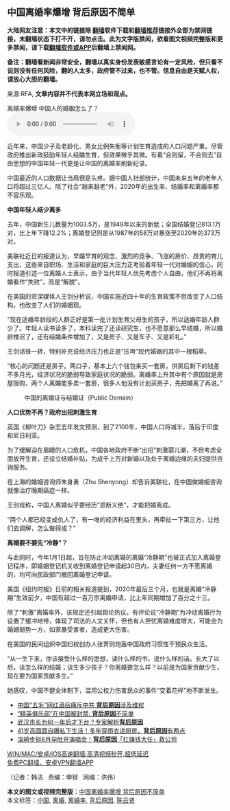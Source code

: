  <h2>中国离婚率爆增 背后原因不简单</h2> <p class="notice"><b>大陆网友注意：本文中的链接除 <a href="https://github.com/bannedbook/fanqiang" >翻墙</a>软件下载和<a href="https://github.com/killgcd/justmysocks/blob/master/README.md">翻墙推荐</a>链接外全部为禁网链接，未翻墙状态下打不开，请勿点击。此为文字版禁闻，欲看图文视频完整版和更多禁闻，请下载<a href="https://github.com/bannedbook/fanqiang">翻墙软件或APP</a>后翻墙上禁闻网。</p><p>备注：翻墙看新闻非常安全，翻墙以真实身份发表敏感言论有一定风险，但只看不说则没有任何风险，翻的人太多，政府管不过来，也不管。信息自由是天赋人权，请放心大胆的翻墙。</b></p>  <div class="entry"> <p>来源:RFA, <strong>文章内容并不代表本网立场和观点。</strong></p> <p>&#31163;&#23130;&#29575;&#29190;&#22686; &#20013;&#22269;&#20154;&#30340;&#23130;&#23035;&#24590;&#20040;&#20102;&#65311;             <audio controls="controls" preload="metadata" src="https://www.rfa.org/mandarin/yataibaodao/shehui/hj-03262021125939.html/@@stream" type="audio/mpeg"></audio></p> <p>&#36817;&#24180;&#26469;&#65292;&#20013;&#22269;&#23569;&#23376;&#21450;&#32769;&#40836;&#21270;&#12289;&#30007;&#22899;&#27604;&#20363;&#22833;&#34913;&#31561;&#35745;&#21010;&#29983;&#32946;&#36896;&#25104;&#30340;&#20154;&#21475;&#38382;&#39064;&#20005;&#37325;&#12290;&#23613;&#31649;&#25919;&#24220;&#25512;&#20986;&#26032;&#25919;&#40723;&#21169;&#24180;&#36731;&#20154;&#32467;&#23130;&#29983;&#32946;&#65292;&#20294;&#25928;&#26524;&#24494;&#20046;&#20854;&#24494;&#12290;&#26377;&#30528;&#8220;&#21512;&#21017;&#30041;&#65292;&#19981;&#21512;&#21017;&#21435;&#8221;&#33258;&#30001;&#24605;&#24819;&#30340;&#20013;&#22269;&#24180;&#36731;&#19968;&#20195;&#26356;&#26159;&#35753;&#20013;&#22269;&#30340;&#31163;&#23130;&#29575;&#21047;&#26032;&#32426;&#24405;&#12290;</p> <p>&#20013;&#22269;&#26368;&#36817;&#30340;&#20154;&#21475;&#25968;&#25454;&#35753;&#24403;&#23616;&#24456;&#26159;&#22836;&#30140;&#12290;&#25454;&#20013;&#22269;&#20154;&#31038;&#37096;&#32479;&#35745;&#65292;&#20013;&#22269;&#26410;&#26469;&#20116;&#24180;&#30340;&#32769;&#24180;&#20154;&#21475;&#23558;&#36229;&#36807;&#19977;&#20159;&#20154;&#12290;&#38500;&#20102;&#31038;&#20250;&#8220;&#36234;&#26469;&#36234;&#32769;&#8221;&#22806;&#65292;2020&#24180;&#30340;&#20986;&#29983;&#29575;&#12289;&#32467;&#23130;&#29575;&#21644;&#31163;&#23130;&#29575;&#37117;&#19981;&#23481;&#20048;&#35266;&#12290;</p> <p> </p> <ul> </ul> <p> </p> <p><strong>&#20013;&#22269;&#24180;&#36731;&#20154;&#32467;&#23569;&#31163;&#22810;</strong></p>  <p>&#21435;&#24180;&#65292;&#20013;&#22269;&#26032;&#29983;&#20799;&#25968;&#37327;&#20026;1003.5&#19975;&#65292;&#26159;1949&#24180;&#20197;&#26469;&#30340;&#26032;&#20302;&#65307;&#20840;&#22269;&#32467;&#23130;&#30331;&#35760;813.1&#19975;&#23545;&#65292;&#27604;&#19978;&#24180;&#19979;&#38477;12.2%&#65307;&#31163;&#23130;&#30331;&#35760;&#21017;&#26159;&#20174;1987&#24180;&#30340;58&#19975;&#23545;&#26292;&#28072;&#33267;2020&#24180;&#30340;373&#19975;&#23545;&#12290;</p> <p>&#32654;&#32852;&#31038;&#36817;&#26085;&#30340;&#25253;&#36947;&#35748;&#20026;&#65292;&#26089;&#23130;&#26089;&#32946;&#30340;&#35266;&#24565;&#12289;&#28608;&#28872;&#30340;&#31454;&#20105;&#12289;&#39134;&#28072;&#30340;&#25151;&#20215;&#12289;&#26114;&#36149;&#30340;&#32946;&#20799;&#25903;&#20986;&#65292;&#36825;&#20123;&#26469;&#33258;&#32844;&#22330;&#12289;&#29983;&#27963;&#21644;&#23478;&#24237;&#30340;&#24040;&#22823;&#21387;&#21147;&#27491;&#32771;&#39564;&#30528;&#24180;&#36731;&#19968;&#20195;&#23545;&#23130;&#23035;&#30340;&#20449;&#24515;&#65292;&#21516;&#26102;&#25253;&#36947;&#24341;&#36848;&#19968;&#20301;&#31163;&#23130;&#20154;&#22763;&#34920;&#31034;&#65292;&#30001;&#20110;&#24403;&#20195;&#24180;&#36731;&#20154;&#20248;&#20808;&#32771;&#34385;&#20010;&#20154;&#33258;&#30001;&#65292;&#20182;&#20204;&#19981;&#20877;&#23558;&#31163;&#23130;&#30475;&#20316;&#8220;&#22833;&#36133;&#8221;&#65292;&#32780;&#26159;&#8220;&#35299;&#33073;&#8221;&#12290;</p> <p>&#22312;&#32654;&#22269;&#30340;&#36164;&#28145;&#23186;&#20307;&#20154;&#29579;&#21073;&#20998;&#26512;&#35828;&#65292;&#20013;&#22269;&#23454;&#26045;&#36817;&#22235;&#21313;&#24180;&#30340;&#29983;&#32946;&#25919;&#31574;&#19981;&#20294;&#25913;&#21464;&#20102;&#20154;&#21475;&#32467;&#26500;&#65292;&#20063;&#25913;&#21464;&#20102;&#20154;&#20204;&#30340;&#23130;&#23035;&#35266;&#12290;</p> <p>&#8220;&#29616;&#22312;&#36866;&#23130;&#24180;&#40836;&#27573;&#30340;&#20154;&#32676;&#27491;&#22909;&#26159;&#31532;&#19968;&#25209;&#35745;&#21010;&#29983;&#32946;&#29238;&#27597;&#29983;&#30340;&#23401;&#23376;&#65292;&#25152;&#20197;&#36866;&#23130;&#24180;&#40836;&#20154;&#32676;&#23569;&#20102;&#12290;&#24180;&#36731;&#20154;&#35835;&#20070;&#35835;&#22810;&#20102;&#65292;&#26412;&#31185;&#35835;&#23436;&#20102;&#36824;&#35835;&#30740;&#31350;&#29983;&#65292;&#20063;&#19981;&#24895;&#24847;&#37027;&#20040;&#26089;&#32467;&#23130;&#65292;&#25152;&#20197;&#23130;&#40836;&#25512;&#36831;&#20102;&#65292;&#36824;&#26377;&#32467;&#23130;&#26465;&#20214;&#22686;&#21152;&#20102;&#65292;&#21448;&#26159;&#25151;&#23376;&#12289;&#21448;&#26159;&#36710;&#23376;&#12289;&#21448;&#26159;&#24425;&#31036;&#12290;&#8221;</p> <p>&#29579;&#21073;&#35805;&#38155;&#19968;&#36716;&#65292;&#29305;&#21035;&#34917;&#20805;&#35828;&#32463;&#27982;&#21387;&#21147;&#20063;&#27491;&#26159;&#8220;&#21387;&#22446;&#8221;&#29616;&#20195;&#23130;&#23035;&#30340;&#20854;&#20013;&#19968;&#26681;&#31291;&#33609;&#12290;</p> <p>&#8220;&#26680;&#24515;&#30340;&#38382;&#39064;&#36824;&#26159;&#25151;&#23376;&#12290;&#20004;&#21475;&#23376;&#65292;&#22522;&#26412;&#19978;&#20845;&#20010;&#38065;&#21253;&#26469;&#20080;&#19968;&#22871;&#25151;&#65292;&#20379;&#25151;&#21518;&#21097;&#19979;&#30340;&#38065;&#24046;&#19981;&#22810;&#26376;&#20809;&#65292;&#32463;&#27982;&#29366;&#20917;&#30340;&#33030;&#24369;&#23548;&#33268;&#23478;&#24237;&#29366;&#20917;&#30340;&#33030;&#24369;&#12290;&#31163;&#23130;&#29575;&#19978;&#21319;&#20854;&#20013;&#26377;&#20010;&#21407;&#22240;&#23601;&#26159;&#25151;&#23627;&#38480;&#36141;&#65292;&#20004;&#20010;&#20154;&#31163;&#23130;&#33021;&#22810;&#21334;&#19968;&#22871;&#25151;&#65292;&#24456;&#22810;&#20154;&#20182;&#27809;&#26377;&#35745;&#21010;&#20080;&#25151;&#23376;&#65292;&#20808;&#25226;&#23130;&#31163;&#20102;&#20877;&#35828;&#12290;&#8221;</p> <p><figure> <figcaption>&#20013;&#22269;&#30340;&#31163;&#23130;&#35777;&#19982;&#32467;&#23130;&#35777;&#65288;Public Domain&#65289;</figcaption></figure> </p>  <p><strong>&#20154;&#21475;&#20248;&#21183;&#19981;&#20877;&#65311;</strong><strong>&#25919;&#24220;&#20986;&#25307;&#21050;&#28608;&#29983;&#32946;</strong></p> <p>&#33521;&#22269;&#12298;&#26611;&#21494;&#20992;&#12299;&#26434;&#24535;&#21435;&#24180;&#21457;&#25991;&#39044;&#27979;&#65292;&#21040;&#20102;2100&#24180;&#65292;&#20013;&#22269;&#20154;&#21475;&#23558;&#20943;&#21322;&#65292;&#33853;&#21518;&#20110;&#21360;&#24230;&#21644;&#23612;&#26085;&#21033;&#20122;&#12290;</p> <p>&#20026;&#20102;&#32531;&#35299;&#36843;&#22312;&#30473;&#30571;&#30340;&#20154;&#21475;&#21361;&#26426;&#65292;&#20013;&#22269;&#21508;&#22320;&#25919;&#24220;&#19981;&#26029;&#8220;&#20986;&#25307;&#8221;&#21050;&#28608;&#23156;&#20799;&#28526;&#65292;&#19981;&#20294;&#32771;&#34385;&#20840;&#38754;&#25918;&#24320;&#29983;&#32946;&#65292;&#36824;&#35774;&#31435;&#32467;&#23130;&#34917;&#36148;&#65292;&#20026;&#25104;&#21315;&#19978;&#19975;&#23545;&#26032;&#23130;&#20197;&#21450;&#22788;&#20110;&#31163;&#23130;&#36793;&#32536;&#30340;&#22827;&#22919;&#25552;&#20379;&#21672;&#35810;&#26381;&#21153;&#12290;</p> <p>&#22312;&#19978;&#28023;&#30340;&#23130;&#23035;&#21672;&#35810;&#24072;&#26417;&#36523;&#21191;&#65288;Zhu Shenyong&#65289;&#21364;&#21578;&#35785;&#32654;&#32852;&#31038;&#65292;&#22312;&#20013;&#22269;&#20570;&#23130;&#23035;&#21672;&#35810;&#23601;&#20687;&#27835;&#30103;&#26202;&#26399;&#30284;&#30151;&#19968;&#26679;&#12290;</p> <p>&#29579;&#21073;&#25103;&#31216;&#65292;&#20013;&#22269;&#20154;&#31163;&#23130;&#20284;&#20046;&#35201;&#32463;&#21382;&#8220;&#24681;&#26029;&#20041;&#32477;&#8221;&#65292;&#25165;&#33021;&#25226;&#23130;&#31163;&#25104;&#12290;</p> <p>&#8220;&#20004;&#20010;&#20154;&#37117;&#24050;&#32463;&#21464;&#25104;&#20167;&#20154;&#20102;&#65292;&#26377;&#19968;&#22534;&#30340;&#32463;&#27982;&#21033;&#30410;&#22312;&#37324;&#22836;&#65292;&#20877;&#29301;&#25199;&#19968;&#19979;&#31532;&#19977;&#26041;&#65292;&#35753;&#20182;&#20204;&#21435;&#35843;&#35299;&#65292;&#24590;&#20040;&#20570;&#24471;&#25104;&#65311;&#8221;</p> <p><strong>&#31163;&#23130;&#35201;&#19981;&#35201;&#20808;&#8220;&#20919;&#38745;&#8221;&#65311;</strong></p>  <p>&#19982;&#27492;&#21516;&#26102;&#65292;&#20170;&#24180;1&#26376;1&#26085;&#36215;&#65292;&#26088;&#22312;&#38450;&#27490;&#20914;&#21160;&#31163;&#23130;&#30340;&#31163;&#23130;&#8220;&#20919;&#38745;&#26399;&#8221;&#20063;&#34987;&#27491;&#24335;&#21152;&#20837;&#31163;&#23130;&#30331;&#35760;&#31243;&#24207;&#65292;&#21363;&#23130;&#23035;&#30331;&#35760;&#26426;&#20851;&#25910;&#21040;&#31163;&#23130;&#30331;&#35760;&#30003;&#35831;&#36215;30&#26085;&#20869;&#65292;&#22827;&#22971;&#20219;&#20309;&#19968;&#26041;&#19981;&#24895;&#31163;&#23130;&#30340;&#65292;&#22343;&#21487;&#21521;&#27665;&#25919;&#37096;&#38376;&#25764;&#22238;&#31163;&#23130;&#30331;&#35760;&#30003;&#35831;&#12290;</p> <p>&#32654;&#22269;&#12298;&#32445;&#32422;&#26102;&#25253;&#12299;&#26085;&#21069;&#30340;&#30456;&#20851;&#25253;&#36947;&#25552;&#21040;&#65292;2020&#24180;&#26368;&#21518;&#19977;&#20010;&#26376;&#65292;&#20063;&#23601;&#26159;&#31163;&#23130;&#8220;&#20919;&#38745;&#26399;&#8221;&#29983;&#25928;&#21069;&#22805;&#65292;&#20013;&#22269;&#26377;&#36229;&#36807;&#19968;&#30334;&#19975;&#23447;&#31163;&#23130;&#30003;&#35831;&#65292;&#27604;&#19978;&#24180;&#21516;&#26399;&#22686;&#21152;&#20102;&#30334;&#20998;&#20043;&#21313;&#19977;&#12290;</p> <p>&#38500;&#20102;&#8220;&#21050;&#28608;&#8221;&#31163;&#23130;&#29575;&#22806;&#65292;&#35813;&#35268;&#23450;&#36824;&#24341;&#36215;&#33286;&#35770;&#28909;&#35758;&#12290;&#26377;&#35780;&#35770;&#35828;&#8220;&#20919;&#38745;&#26399;&#8221;&#20026;&#20914;&#21160;&#31163;&#23130;&#34892;&#20026;&#35774;&#32622;&#20102;&#32531;&#20914;&#22320;&#24102;&#65292;&#20307;&#29616;&#20102;&#21496;&#27861;&#30340;&#20154;&#25991;&#20851;&#24576;&#65292;&#20294;&#20063;&#26377;&#20154;&#25285;&#24551;&#31163;&#23130;&#38590;&#24230;&#22686;&#22823;&#65292;&#21487;&#33021;&#20250;&#20026;&#23130;&#23035;&#24369;&#21183;&#19968;&#26041;&#65292;&#22914;&#23478;&#26292;&#21463;&#23475;&#32773;&#65292;&#36896;&#25104;&#26356;&#22823;&#20260;&#23475;&#12290;</p> <p>&#22312;&#32654;&#22269;&#30340;&#27665;&#38388;&#32452;&#32455;&#20013;&#22269;&#22919;&#26435;&#21019;&#21150;&#20154;&#24352;&#33729;&#21017;&#28846;&#36720;&#20013;&#22269;&#25919;&#24220;&#20064;&#24815;&#24615;&#24178;&#39044;&#27665;&#20247;&#29983;&#27963;&#12290;</p> <p>&#8220;&#20174;&#19968;&#29983;&#19979;&#26469;&#65292;&#20320;&#35813;&#25509;&#21463;&#20160;&#20040;&#26679;&#30340;&#24605;&#24819;&#65292;&#35835;&#20160;&#20040;&#26679;&#30340;&#20070;&#65292;&#35828;&#20160;&#20040;&#26679;&#30340;&#35805;&#12290;&#38271;&#22823;&#20102;&#20197;&#21518;&#65292;&#35813;&#24590;&#20040;&#26679;&#30340;&#32467;&#23130;&#65307;&#35813;&#29983;&#22810;&#23569;&#23401;&#23376;&#65311;&#20320;&#31163;&#23130;&#35201;&#24590;&#20040;&#26679;&#65311;&#20197;&#21069;&#26159;&#20026;&#22269;&#23478;&#36129;&#29486;&#23569;&#29983;&#65292;&#29616;&#22312;&#35201;&#20026;&#22269;&#23478;&#36129;&#29486;&#22810;&#29983;&#12290;&#8221;</p> <p>&#22905;&#24863;&#21497;&#65292;&#20013;&#22269;&#19981;&#20581;&#20840;&#20307;&#21046;&#19979;&#65292;&#28389;&#29992;&#20844;&#26435;&#21147;&#20260;&#23475;&#27665;&#20247;&#30340;&#20107;&#20214;&#8220;&#21464;&#30528;&#33457;&#26679;&#8221;&#22320;&#19981;&#26029;&#21457;&#29983;&#12290;</p> <ul class='op-related-articles' title='相关阅读'> <li><a href='https://www.bannedbook.org/bnews/headline/20210318/1507179.html' target='_blank'>中国“五毛”网红酒后痛斥中共 <b>背后原因</b>涉及维权</a></li> <li><a href='https://www.bannedbook.org/bnews/ssgc/20210211/1485374.html' target='_blank'>“精英俱乐部”在中国被封禁: <b>背后原因</b>不简单</a></li> <li><a href='https://www.bannedbook.org/bnews/comments/20210124/1473947.html' target='_blank'>武汉市长为何一年后才下台？专家解析<b>背后原因</b></a></li> <li><a href='https://www.bannedbook.org/bnews/yule/20210114/1467391.html' target='_blank'>41岁高圆圆自曝私下生活！多年穿雨衣进厨房，<b>背后原因</b>有两点</a></li> <li><a href='https://www.bannedbook.org/bnews/yule/20201217/1449546.html' target='_blank'>滨崎步挺8月孕肚开演唱会！<b>背后原因</b>「扛赚钱大任」救公司</a></li> </ul> <p class="texttj"> <a href="https://github.com/bannedbook/fanqiang/wiki/V2ray%E6%9C%BA%E5%9C%BA" target="_blank">WIN/MAC/安卓/iOS高速翻墙:高清视频秒开,超低延迟</a><br/> <a href="https://github.com/bannedbook/fanqiang/wiki/%E7%A6%81%E9%97%BB%E7%BD%91%E5%AE%89%E5%8D%93%E7%BF%BB%E5%A2%99%E6%96%B0%E9%97%BBAPP" target="_blank">免费PC翻墙、安卓VPN翻墙APP</a></p> <p>&#65288;&#35760;&#32773;&#65306;&#38889;&#27905; &#160; &#36131;&#32534;&#65306;&#30003;&#38119; &#160; &#32593;&#32534;&#65306;&#27946;&#20255;&#65289;</p><a name='sharetosocial'></a>       <div><b>本文的图文或视频完整版</b>：<a href='https://www.bannedbook.org/bnews/headline/20210327/1513539.html'>中国离婚率爆增 背后原因不简单</a></div>  </div><!--END ENTRY--> <div class="postfooter"> <div>本文标签：<a href="https://www.bannedbook.org/bnews/tag/%E4%B8%AD%E5%9B%BD/" rel="tag">中国</a>, <a href="https://www.bannedbook.org/bnews/tag/%e7%a6%bb%e5%a9%9a/" rel="tag">离婚</a>, <a href="https://www.bannedbook.org/bnews/tag/%E7%A6%BB%E5%A9%9A%E7%8E%87/" rel="tag">离婚率</a>, <a href="https://www.bannedbook.org/bnews/tag/%E8%83%8C%E5%90%8E%E5%8E%9F%E5%9B%A0/" rel="tag">背后原因</a>, <a href="https://www.bannedbook.org/bnews/tag/%e9%99%88%e4%ba%91%e8%b4%a4/" rel="tag">陈云贤</a></div>  </div><!--END POSTFOOTER--> 
